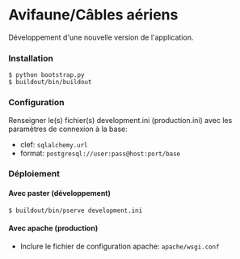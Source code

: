 # Avifaune/Câbles aériens

Développement d'une nouvelle version de l'application.

### Installation

```console
$ python bootstrap.py
$ buildout/bin/buildout
```

### Configuration

 Renseigner le(s) fichier(s) development.ini (production.ini) avec les paramètres de connexion à la base:
 - clef: `sqlalchemy.url`
 - format: `postgresql://user:pass@host:port/base`


### Déploiement

#### Avec paster (développement)

```console
$ buildout/bin/pserve development.ini
```

#### Avec apache (production)

 - Inclure le fichier de configuration apache: `apache/wsgi.conf`
